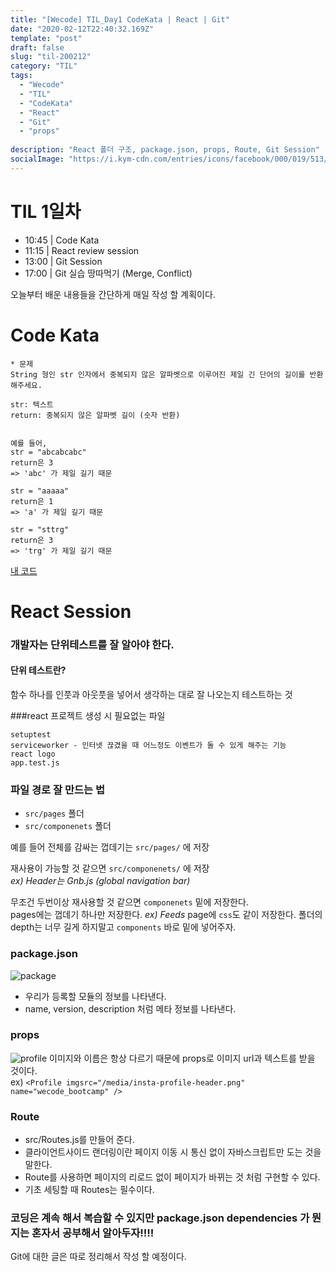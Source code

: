 ```yaml
---
title: "[Wecode] TIL_Day1 CodeKata | React | Git"
date: "2020-02-12T22:40:32.169Z"
template: "post"
draft: false
slug: "til-200212"
category: "TIL"
tags:
  - "Wecode"
  - "TIL"
  - "CodeKata"
  - "React"
  - "Git"
  - "props"
  
description: "React 폴더 구조, package.json, props, Route, Git Session"
socialImage: "https://i.kym-cdn.com/entries/icons/facebook/000/019/513/til.jpg"
---
```

<!-- ![workflow](/media/react-logo.png) -->
# TIL 1일차
- 10:45 | Code Kata
- 11:15 | React review session
- 13:00 | Git Session
- 17:00 | Git 실습 땅따먹기 (Merge, Conflict)


오늘부터 배운 내용들을 간단하게 매일 작성 할 계획이다.

# Code Kata
```
* 문제
String 형인 str 인자에서 중복되지 않은 알파벳으로 이루어진 제일 긴 단어의 길이를 반환해주세요.

str: 텍스트
return: 중복되지 않은 알파벳 길이 (숫자 반환)


예를 들어,
str = "abcabcabc"
return은 3
=> 'abc' 가 제일 길기 때문

str = "aaaaa"
return은 1
=> 'a' 가 제일 길기 때문

str = "sttrg"
return은 3
=> 'trg' 가 제일 길기 때문
```
[내 코드](https://github.com/DanSJKim/code-kata/blob/master/day3.js "Github")


# React Session
### 개발자는 단위테스트를 잘 알아야 한다.
#### 단위 테스트란?
  함수 하나를 인풋과 아웃풋을 넣어서 생각하는 대로 잘 나오는지 테스트하는 것

###react 프로젝트 생성 시 필요없는 파일
```
setuptest   
serviceworker - 인터넷 끊겼을 때 어느정도 이벤트가 돌 수 있게 해주는 기능   
react logo   
app.test.js   
```

### 파일 경로 잘 만드는 법
- `src/pages` 폴더   
- `src/componenets` 폴더

예를 들어 전체를 감싸는 껍데기는 `src/pages/` 에 저장

재사용이 가능할 것 같으면 `src/componenets/` 에 저장   
*ex) Header는 Gnb.js (global navigation bar)*

무조건 두번이상 재사용할 것 같으면 `componenets` 밑에 저장한다.   
pages에는 껍데기 하나만 저장한다. *ex) Feeds*
page에 `css`도 같이 저장한다.
폴더의 depth는 너무 길게 하지말고 `components` 바로 밑에 넣어주자.


### package.json
![package](https://miro.medium.com/max/719/1*jmc7vMUjN_vIO2zq7S-YVw.png)
- 우리가 등록할 모듈의 정보를 나타낸다.   
- name, version, description 처럼 메타 정보를 나타낸다.

### props
![profile](https://www.designyourway.net/blog/wp-content/uploads/2018/08/dribbble-ig-1-700x525.jpg)
이미지와 이름은 항상 다르기 때문에 props로 이미지 url과 텍스트를 받을 것이다.   
ex) `<Profile imgsrc="/media/insta-profile-header.png" name="wecode_bootcamp" />`


### Route
- src/Routes.js를 만들어 준다.   
- 클라이언트사이드 랜더링이란 페이지 이동 시 통신 없이 자바스크립트만 도는 것을 말한다.   
- Route를 사용하면 페이지의 리로드 없이 페이지가 바뀌는 것 처럼 구현할 수 있다.   
- 기초 세팅할 때 Routes는 필수이다.   

### 코딩은 계속 해서 복습할 수 있지만 package.json dependencies 가 뭔지는 혼자서 공부해서 알아두자!!!!

Git에 대한 글은 따로 정리해서 작성 할 예정이다.